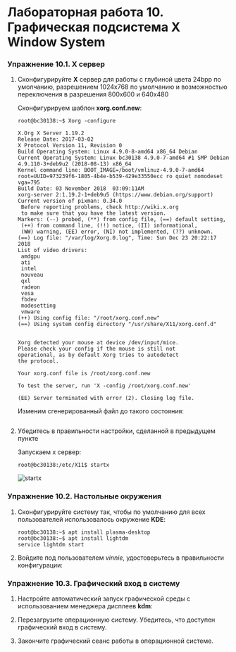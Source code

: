 # Лабораторная работа 10. Графическая подсистема X Window System
### Упражнение 10.1. X сервер
1. Сконфигурируйте **X** сервер для работы с глубиной цвета 24bpp по умолчанию, разрешением 1024x768 по умолчанию и возможностью переключения в разрешения 800x600 и 640x480

   Сконфигурируем шаблон **xorg.conf.new**:
   ```console
   root@bc30138:~$ Xorg -configure 

   X.Org X Server 1.19.2
   Release Date: 2017-03-02
   X Protocol Version 11, Revision 0
   Build Operating System: Linux 4.9.0-8-amd64 x86_64 Debian
   Current Operating System: Linux bc30138 4.9.0-7-amd64 #1 SMP Debian 4.9.110-3+deb9u2 (2018-08-13) x86_64
   Kernel command line: BOOT_IMAGE=/boot/vmlinuz-4.9.0-7-amd64 root=UUID=973239f6-1805-4b4e-b539-429e33550ecc ro quiet nomodeset vga=795
   Build Date: 03 November 2018  03:09:11AM
   xorg-server 2:1.19.2-1+deb9u5 (https://www.debian.org/support) 
   Current version of pixman: 0.34.0
   	Before reporting problems, check http://wiki.x.org
   	to make sure that you have the latest version.
   Markers: (--) probed, (**) from config file, (==) default setting,
   	(++) from command line, (!!) notice, (II) informational,
   	(WW) warning, (EE) error, (NI) not implemented, (??) unknown.
   (==) Log file: "/var/log/Xorg.0.log", Time: Sun Dec 23 20:22:17 2018
   List of video drivers:
   	amdgpu
   	ati
   	intel
   	nouveau
   	qxl
   	radeon
   	vesa
   	fbdev
   	modesetting
   	vmware
   (++) Using config file: "/root/xorg.conf.new"
   (==) Using system config directory "/usr/share/X11/xorg.conf.d"


   Xorg detected your mouse at device /dev/input/mice.
   Please check your config if the mouse is still not
   operational, as by default Xorg tries to autodetect
   the protocol.

   Your xorg.conf file is /root/xorg.conf.new

   To test the server, run 'X -config /root/xorg.conf.new'

   (EE) Server terminated with error (2). Closing log file.
   ```
   
   Изменим сгенерированный файл до такого состояния:
   ```console

   ```

2. Убедитесь в правильности настройки, сделанной в предыдущем пункте

   Запускаем x сервер:

   ```console
   root@bc30138:/etc/X11$ startx
   ```

   ![startx](https://github.com/BC30138/Studying/blob/master/ADMIN/Labs/Screens/startx.png?raw=true)

### Упражнение 10.2. Настольные окружения
1. Сконфигурируйте систему так, чтобы по умолчанию для всех пользователей использовалось окружение **KDE**:

   ```console
   root@bc30138:~$ apt install plasma-desktop
   root@bc30138:~$ apt install lightdm
   service lightdm start
   ```

2. Войдите под пользователем *vinnie*, удостоверьтесь в правильности конфигурации:

### Упражнение 10.3. Графический вход в систему
1. Настройте автоматический запуск графической среды с использованием менеджера дисплеев **kdm**:
   
2. Перезагрузите операционную систему. Убедитесь, что доступен графический вход в систему.
   
3. Закончите графический сеанс работы в операционной системе.
